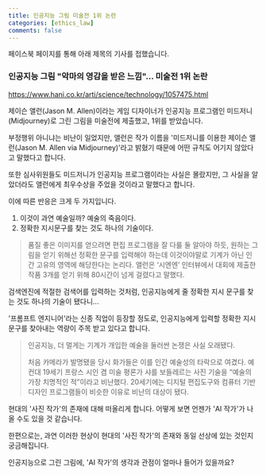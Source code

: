 ```yaml
---
title: 인공지능 그림 미술전 1위 논란
categories: [ethics_law]
comments: false
---
```




페이스북 페이지를 통해 아래 제목의 기사를 접했습니다.

### 인공지능 그림 "악마의 영감을 받은 느낌"... 미술전 1위 논란

<https://www.hani.co.kr/arti/science/technology/1057475.html>



제이슨 앨런(Jason M. Allen)이라는 게임 디자이너가 인공지능 프로그램인 미드저니(Midjourney)로 그린 그림을 미술전에 제출했고, 1위를 받았습니다.



부정행위 아니냐는 비난이 일었지만, 앨런은 작가 이름을 '미드저니를 이용한 제이슨 앨런(Jason M. Allen via Midjourney)'라고 밝혔기 때문에 어떤 규칙도 어기지 않았다고 말했다고 합니다.

또한 심사위원들도 미드저니가 인공지능 프로그램이라는 사실은 몰랐지만, 그 사실을 알았더라도 앨런에게 최우수상을 주었을 것이라고 말했다고 합니다.



이에 따른 반응은 크게 두 가지입니다.

1. 이것이 과연 예술일까? 예술의 죽음이다.
2. 정확한 지시문구를 찾는 것도 하나의 기술이다.

> 품질 좋은 이미지를 얻으려면 편집 프로그램을 잘 다룰 둘 알아야 하듯, 원하는 그림을 얻기 위해선 정확한 문구를 입력해야 하는데 이것이야말로 기계가 아닌 인간 고유의 영역에 해당한다는 논리다. 앨런은 ‘시엔엔’ 인터뷰에서 대회에 제출한 작품 3개를 얻기 위해 80시간이 넘게 걸렸다고 말했다.



검색엔진에 적절한 검색어를 입력하는 것처럼, 인공지능에게 줄 정확한 지시 문구를 찾는 것도 하나의 기술이 됐다니...

'프롬프트 엔지니어'라는 신종 직업이 등장할 정도로, 인공지능에게 입력할 정확한 지시문구를 찾아내는 역량이 주목 받고 있다고 합니다.



> 인공지능, 더 멀게는 기계가 개입한 예술을 둘러싼 논쟁은 사실 오래됐다.
>
> 
>
> 처음 카메라가 발명됐을 당시 화가들은 이를 인간 예술성의 타락으로 여겼다. 예컨대 19세기 프랑스 시인 겸 미술 평론가 샤를 보들레르는 사진 기술을 “예술의 가장 치명적인 적”이라고 비난했다. 20세기에는 디지털 편집도구와 컴퓨터 기반 디자인 프로그램들이 비슷한 이유로 비난의 대상이 됐다.



현대의 '사진 작가'의 존재에 대해 떠올리게 합니다. 어떻게 보면 언젠가 'AI 작가'가 나올 수도 있을 것 같습니다.

한편으로는, 과연 이러한 현상이 현대의 '사진 작가'의 존재와 동일 선상에 있는 것인지 궁금해집니다.

인공지능으로 그린 그림에, 'AI 작가'의 생각과 관점이 얼마나 들어가 있을까요?
